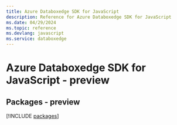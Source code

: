 ```yaml
---
title: Azure Databoxedge SDK for JavaScript
description: Reference for Azure Databoxedge SDK for JavaScript
ms.date: 04/29/2024
ms.topic: reference
ms.devlang: javascript
ms.service: databoxedge
---
```

# Azure Databoxedge SDK for JavaScript - preview
## Packages - preview
[!INCLUDE [packages](databoxedge-index.md)]
